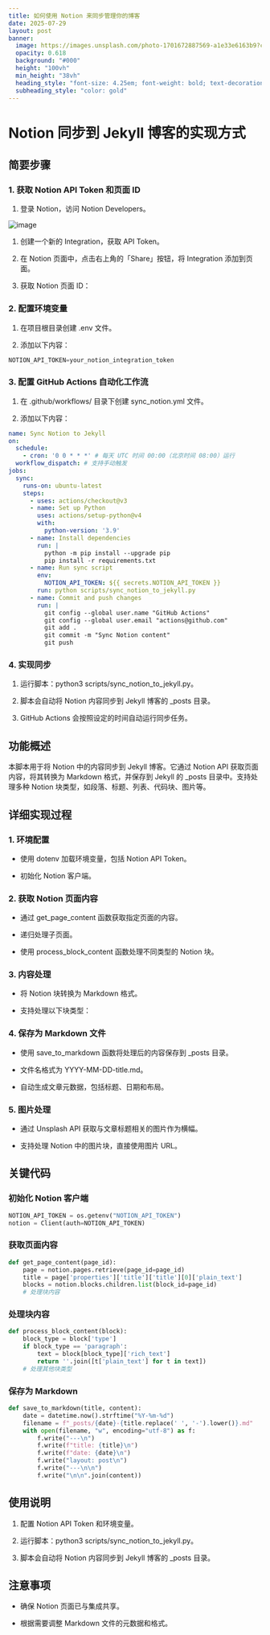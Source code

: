 ```yaml
---
title: 如何使用 Notion 来同步管理你的博客
date: 2025-07-29
layout: post
banner:
  image: https://images.unsplash.com/photo-1701672887569-a1e33e6163b9?crop=entropy&cs=tinysrgb&fit=max&fm=jpg&ixid=M3w2OTIwMzJ8MHwxfHJhbmRvbXx8fHx8fHx8fDE3NTM3ODQ3Mzl8&ixlib=rb-4.1.0&q=80&w=1080
  opacity: 0.618
  background: "#000"
  height: "100vh"
  min_height: "38vh"
  heading_style: "font-size: 4.25em; font-weight: bold; text-decoration: underline"
  subheading_style: "color: gold"
---
```


# Notion 同步到 Jekyll 博客的实现方式

## 简要步骤

### 1. 获取 Notion API Token 和页面 ID

1. 登录 Notion，访问 Notion Developers。

![image](https://prod-files-secure.s3.us-west-2.amazonaws.com/a7a0cc5a-89b9-4cda-8686-1fba0ca52f40/d19c1afe-dea5-4312-9333-786b0ba83054/image.png?X-Amz-Algorithm=AWS4-HMAC-SHA256&X-Amz-Content-Sha256=UNSIGNED-PAYLOAD&X-Amz-Credential=ASIAZI2LB466TGVD6Z5I%2F20250729%2Fus-west-2%2Fs3%2Faws4_request&X-Amz-Date=20250729T102539Z&X-Amz-Expires=3600&X-Amz-Security-Token=IQoJb3JpZ2luX2VjEHoaCXVzLXdlc3QtMiJGMEQCICCAYGWb%2FZ9HracOP3yZmbmlTQQIdcJoueOizcz6vvr%2BAiBspL%2BSOjUTYya7MWnRJmdAxiLXj%2B%2Bg5wnNp13fRfGzKSqIBAij%2F%2F%2F%2F%2F%2F%2F%2F%2F%2F8BEAAaDDYzNzQyMzE4MzgwNSIMuvkcUQFdKSkoho9UKtwDbnD0KvT4Eh0eilxDqc4LETHkcBFpmkxs34tzIyrIi1TZc%2BnVekYN%2BPcHQfyHxeKJwkee0vGm01bbylj4S5daJVu7t7hxCOohVfuVgo7yisky0%2BmjbJSIe67TyfBnhOltfHQBFVtDtTeA2Gt3cVK3sxRU9ZRPr0382oTHXTTa2SoK81CKSLJokiwH6G%2FY5How5pSzKZzRD%2FzKfMTmMrhy2Hgw8m5OzzXcLt4M3HcI3EugvyKo815140ld7l0ZBgCgDXMusYyQE9yZWWd1ZBgIRClaEzVtJE4NfJob4YInEhpyBxSX5ck%2BO4%2FxN1IkTHw56XFz9nyxGlaDLOWtHQViERo3PqRtvXyWlnN9IS5Sl3p9ZMKpBveR1V7VeiBjQPwkEFL2CBJYIqN39sPxxQVsUHwKAo8Ed%2F0IokV9Pet%2FEebiKW1joW2%2B1bJv%2Fp7jsqSdhdEcX2E5INKNxrJbu62aMLNo5vfnv%2BG4FW3eT6GwwCslUHJy6Q5hjdvgoB0gVCeVj68avk7J4XOOz%2F2OtBSRPdOKiq7XfkQAFy5OYjzFyQtqtE%2Bme5fUiL2qjuCLisepXsM2vIMJks9T1QqMxop1aBjUCfOKc8Kloi1QeVS2YRzNcJmxpj1abUXxylEwz7GixAY6pgHsfmrETH%2FJ8jmPtLoFEgH8mxWzJhuQtEDwbpse09kYN0kAelM4%2BT8bMleoUhERbX7o%2Fhmem73DCuyrTGaWrt2ZK5BjZG27JomND1mkzdsdrYdsSo%2F08KWJLQ8UqvIgouoFL1%2BgUPDe1NwK2lepXKUDAWfSUgXiUcomkhorNXVpWVTQEeYG2OuHltX2EblsrZ%2BbOK1sO%2BgpSaF6x87X2c18Qj6s39tb&X-Amz-Signature=5e51f9d491fa793969445c40f14feb44107db527ae7c69186db1fa0dd7345f33&X-Amz-SignedHeaders=host&x-amz-checksum-mode=ENABLED&x-id=GetObject)

1. 创建一个新的 Integration，获取 API Token。

1. 在 Notion 页面中，点击右上角的「Share」按钮，将 Integration 添加到页面。

1. 获取 Notion 页面 ID：


### 2. 配置环境变量

1. 在项目根目录创建 .env 文件。

1. 添加以下内容：

```javascript
NOTION_API_TOKEN=your_notion_integration_token
```

### 3. 配置 GitHub Actions 自动化工作流

1. 在 .github/workflows/ 目录下创建 sync_notion.yml 文件。

1. 添加以下内容：

```yaml
name: Sync Notion to Jekyll
on:
  schedule:
    - cron: '0 0 * * *' # 每天 UTC 时间 00:00（北京时间 08:00）运行
  workflow_dispatch: # 支持手动触发
jobs:
  sync:
    runs-on: ubuntu-latest
    steps:
      - uses: actions/checkout@v3
      - name: Set up Python
        uses: actions/setup-python@v4
        with:
          python-version: '3.9'
      - name: Install dependencies
        run: |
          python -m pip install --upgrade pip
          pip install -r requirements.txt
      - name: Run sync script
        env:
          NOTION_API_TOKEN: ${{ secrets.NOTION_API_TOKEN }}
        run: python scripts/sync_notion_to_jekyll.py
      - name: Commit and push changes
        run: |
          git config --global user.name "GitHub Actions"
          git config --global user.email "actions@github.com"
          git add .
          git commit -m "Sync Notion content"
          git push
```

### 4. 实现同步

1. 运行脚本：python3 scripts/sync_notion_to_jekyll.py。

1. 脚本会自动将 Notion 内容同步到 Jekyll 博客的 _posts 目录。

1. GitHub Actions 会按照设定的时间自动运行同步任务。

## 功能概述

本脚本用于将 Notion 中的内容同步到 Jekyll 博客。它通过 Notion API 获取页面内容，将其转换为 Markdown 格式，并保存到 Jekyll 的 _posts 目录中。支持处理多种 Notion 块类型，如段落、标题、列表、代码块、图片等。

## 详细实现过程

### 1. 环境配置

- 使用 dotenv 加载环境变量，包括 Notion API Token。

- 初始化 Notion 客户端。

### 2. 获取 Notion 页面内容

- 通过 get_page_content 函数获取指定页面的内容。

- 递归处理子页面。

- 使用 process_block_content 函数处理不同类型的 Notion 块。

### 3. 内容处理

- 将 Notion 块转换为 Markdown 格式。

- 支持处理以下块类型：


### 4. 保存为 Markdown 文件

- 使用 save_to_markdown 函数将处理后的内容保存到 _posts 目录。

- 文件名格式为 YYYY-MM-DD-title.md。

- 自动生成文章元数据，包括标题、日期和布局。

### 5. 图片处理

- 通过 Unsplash API 获取与文章标题相关的图片作为横幅。

- 支持处理 Notion 中的图片块，直接使用图片 URL。

## 关键代码

### 初始化 Notion 客户端

```python
NOTION_API_TOKEN = os.getenv("NOTION_API_TOKEN")
notion = Client(auth=NOTION_API_TOKEN)
```

### 获取页面内容

```python
def get_page_content(page_id):
    page = notion.pages.retrieve(page_id=page_id)
    title = page['properties']['title']['title'][0]['plain_text']
    blocks = notion.blocks.children.list(block_id=page_id)
    # 处理块内容
```

### 处理块内容

```python
def process_block_content(block):
    block_type = block['type']
    if block_type == 'paragraph':
        text = block[block_type]['rich_text']
        return ''.join([t['plain_text'] for t in text])
    # 处理其他块类型
```

### 保存为 Markdown

```python
def save_to_markdown(title, content):
    date = datetime.now().strftime("%Y-%m-%d")
    filename = f"_posts/{date}-{title.replace(' ', '-').lower()}.md"
    with open(filename, "w", encoding="utf-8") as f:
        f.write("---\n")
        f.write(f"title: {title}\n")
        f.write(f"date: {date}\n")
        f.write("layout: post\n")
        f.write("---\n\n")
        f.write("\n\n".join(content))
```

## 使用说明

1. 配置 Notion API Token 和环境变量。

1. 运行脚本：python3 scripts/sync_notion_to_jekyll.py。

1. 脚本会自动将 Notion 内容同步到 Jekyll 博客的 _posts 目录。

## 注意事项

- 确保 Notion 页面已与集成共享。

- 根据需要调整 Markdown 文件的元数据和格式。
